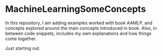 # MachineLearningSomeConcepts

In this repository, I am adding examples worked with book AAMLP, and concepts explored around the main concepts introduced in book.
Also, in between code snippets, includes my own explanations and how things come together. 

Just starting out.
